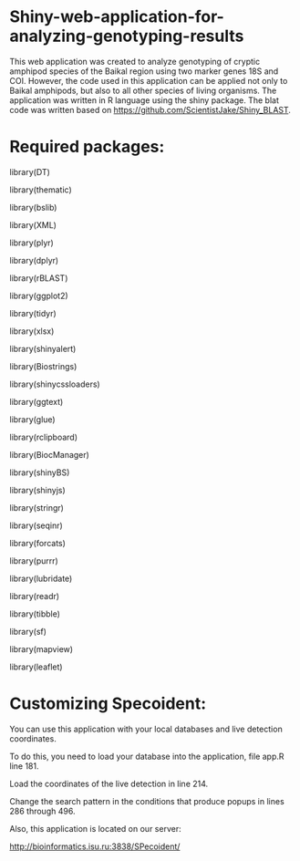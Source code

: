 # Shiny-web-application-for-analyzing-genotyping-results
This web application was created to analyze genotyping of cryptic amphipod species of the Baikal region using two marker genes 18S and COI. However, the code used in this application can be applied not only to Baikal amphipods, but also to all other species of living organisms. The application was written in R language using the shiny package. The blat code was written based on https://github.com/ScientistJake/Shiny_BLAST.
# Required packages:
library(DT) 

library(thematic)

library(bslib)

library(XML)

library(plyr)

library(dplyr)

library(rBLAST)

library(ggplot2)

library(tidyr)

library(xlsx)

library(shinyalert)

library(Biostrings)

library(shinycssloaders)

library(ggtext)

library(glue)

library(rclipboard)

library(BiocManager)

library(shinyBS)

library(shinyjs)

library(stringr)

library(seqinr)

library(forcats)

library(purrr)

library(lubridate)

library(readr)

library(tibble)

library(sf)

library(mapview)

library(leaflet)

# Customizing Specoident:

You can use this application with your local databases and live detection coordinates. 

To do this, you need to load your database into the application, file app.R line 181.

Load the coordinates of the live detection in line 214.

Change the search pattern in the conditions that produce popups in lines 286 through 496.

Also, this application is located on our server:

http://bioinformatics.isu.ru:3838/SPecoident/ 
